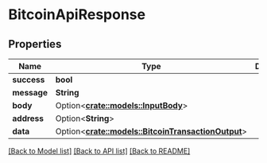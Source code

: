 # BitcoinApiResponse

## Properties

| Name        | Type                                                                               | Description | Notes       |
| ----------- | ---------------------------------------------------------------------------------- | ----------- | ----------- |
| **success** | **bool**                                                                           |             |             |
| **message** | **String**                                                                         |             |             |
| **body**    | Option<[**crate::models::InputBody**](InputBody.md)>                               |             | \[optional] |
| **address** | Option<**String**>                                                                 |             | \[optional] |
| **data**    | Option<[**crate::models::BitcoinTransactionOutput**](BitcoinTransactionOutput.md)> |             | \[optional] |

[\[Back to Model list\]](./#documentation-for-models) [\[Back to API list\]](./#documentation-for-api-endpoints) [\[Back to README\]](./)
